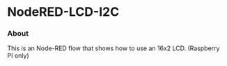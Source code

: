 NodeRED-LCD-I2C
===============

### About

This is an Node-RED flow that shows how to use an 16x2 LCD. (Raspberry PI only)